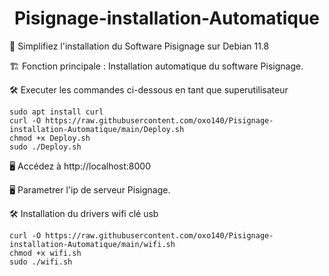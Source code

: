 <div align="center">

# Pisignage-installation-Automatique

</div>

🧰 Simplifiez l'installation du Software Pisignage sur Debian 11.8

🏗️ Fonction principale : Installation automatique du software Pisignage.

🛠️ Executer les commandes ci-dessous en tant que superutilisateur 
```
sudo apt install curl
curl -O https://raw.githubusercontent.com/oxo140/Pisignage-installation-Automatique/main/Deploy.sh
chmod +x Deploy.sh
sudo ./Deploy.sh
```

🖥️ Accédez à http://localhost:8000

🖥️ Parametrer l'ip de serveur Pisignage.

🛠️ Installation du drivers wifi clé usb 
```
curl -O https://raw.githubusercontent.com/oxo140/Pisignage-installation-Automatique/main/wifi.sh
chmod +x wifi.sh
sudo ./wifi.sh
```

<div align="center">


</div>
